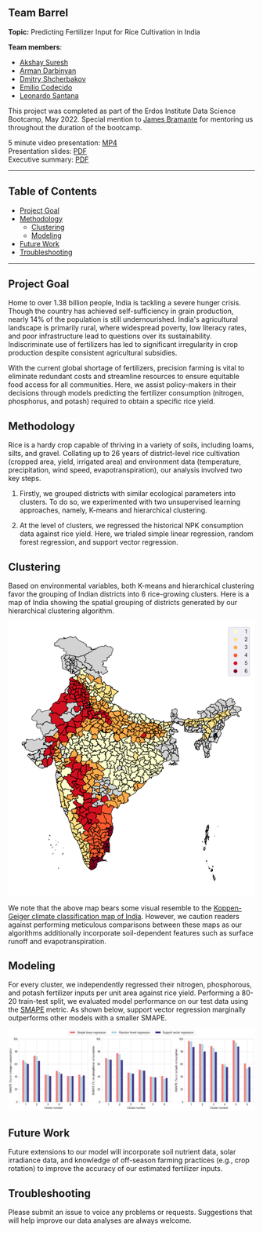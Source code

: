 ## Team Barrel

**Topic:** Predicting Fertilizer Input for Rice Cultivation in India

**Team members**:
* [Akshay Suresh](https://www.linkedin.com/in/akshaysureshas1/)
* [Arman Darbinyan](https://www.linkedin.com/in/armandarbin/)
* [Dmitry Shcherbakov](https://www.linkedin.com/in/dmitry-osu/)
* [Emilio Codecido](https://www.linkedin.com/in/emilio-codecido/)
* [Leonardo Santana](https://www.linkedin.com/in/leonardo-santana-4455594b/)

This project was completed as part of the Erdos Institute Data Science Bootcamp, May 2022. Special mention to [James Bramante](https://www.linkedin.com/in/jamesbramante/) for mentoring us throughout the duration of the bootcamp. <br>

5 minute video presentation: [MP4](https://github.com/akshaysuresh1/may22-barrel/blob/main/media/may22-barrel.mp4?raw=True) <br>
Presentation slides: [PDF](https://github.com/akshaysuresh1/may22-barrel/blob/main/media/may22-barrel_slides.pdf?raw=True) <br>
Executive summary: [PDF](https://github.com/akshaysuresh1/may22-barrel/blob/main/media/May22-barrel_execsummary.pdf?raw=True) <br>

---

## Table of Contents
- [Project Goal](#project)
- [Methodology](#methods)
   - [Clustering](#clustering)
   - [Modeling](#models)
- [Future Work](#future)
- [Troubleshooting](#troubleshooting)

---

## Project Goal <a name="project"></a>

Home to over 1.38 billion people, India is tackling a severe hunger crisis. Though the country has achieved self-sufficiency in grain production, nearly 14% of the population is still undernourished. India's agricultural landscape is primarily rural, where widespread poverty, low literacy rates, and poor infrastructure lead to questions over its sustainability. Indiscriminate use of fertilizers has led to significant irregularity in crop production despite consistent agricultural subsidies. <br>

With the current global shortage of fertilizers, precision farming is vital to eliminate redundant costs and streamline resources to ensure equitable food access for all communities. Here, we assist policy-makers in their decisions through models predicting the fertilizer consumption (nitrogen, phosphorus, and potash) required to obtain a specific rice yield. <br>

## Methodology <a name="methods"></a>
Rice is a hardy crop capable of thriving in a variety of soils, including loams, silts, and gravel. Collating up to 26 years of district-level rice cultivation (cropped area, yield, irrigated area) and environment data (temperature, precipitation, wind speed, evapotranspiration), our analysis involved two key steps. <br>

1. Firstly, we grouped districts with similar ecological parameters into clusters. To do so, we experimented with two unsupervised learning approaches, namely, K-means and hierarchical clustering. <br>

2. At the level of clusters, we regressed the historical NPK consumption data against rice yield. Here, we trialed simple linear regression, random forest regression, and support vector regression. <br>

## Clustering <a name="clustering"></a>

Based on environmental variables, both K-means and hierarchical clustering favor the grouping of Indian districts into 6 rice-growing clusters. Here is a map of India showing the spatial grouping of districts generated by our hierarchical clustering algorithm. <br>

<p align="center">
<img  src="https://github.com/akshaysuresh1/may22-barrel/blob/main/media/clusters.png">
</p>

We note that the above map bears some visual resemble to the [Koppen-Geiger climate classification map of India](https://en.wikipedia.org/wiki/Climate_of_India#/media/File:Koppen-Geiger_Map_IND_present.svg). However, we caution readers against performing meticulous comparisons between these maps as our algorithms additionally incorporate soil-dependent features such as surface runoff and evapotranspiration. <br>

## Modeling <a name="models"></a>
For every cluster, we independently regressed their nitrogen, phosphorous, and potash fertilizer inputs per unit area against rice yield. Performing a 80-20 train-test split, we evaluated model performance on our test data using the [SMAPE](https://en.wikipedia.org/wiki/Symmetric_mean_absolute_percentage_error) metric. As shown below, support vector regression marginally outperforms other models with a smaller SMAPE. <br>

<p align="center">
<img  src="https://github.com/akshaysuresh1/may22-barrel/blob/main/media/smape_performance.png">
</p>


## Future Work <a name="future"></a>
Future extensions to our model will incorporate soil nutrient data, solar irradiance data, and knowledge of off-season farming practices (e.g., crop rotation) to improve the accuracy of our estimated fertilizer inputs. <br>

## Troubleshooting <a name="troubleshooting"></a>
Please submit an issue to voice any problems or requests. Suggestions that will help improve our data analyses are always welcome.
